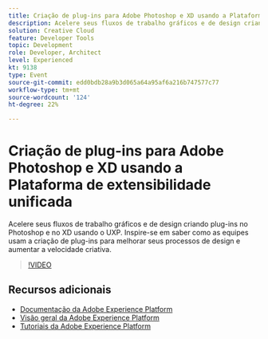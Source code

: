 ```yaml
---
title: Criação de plug-ins para Adobe Photoshop e XD usando a Plataforma de extensibilidade unificada
description: Acelere seus fluxos de trabalho gráficos e de design criando plug-ins no Photoshop e no XD usando o UXP. Inspire-se em saber como as equipes usam a criação de plug-ins para melhorar seus processos de design e aumentar a velocidade criativa.
solution: Creative Cloud
feature: Developer Tools
topic: Development
role: Developer, Architect
level: Experienced
kt: 9138
type: Event
source-git-commit: edd0bdb28a9b3d065a64a95af6a216b747577c77
workflow-type: tm+mt
source-wordcount: '124'
ht-degree: 22%

---
```


# Criação de plug-ins para Adobe Photoshop e XD usando a Plataforma de extensibilidade unificada

Acelere seus fluxos de trabalho gráficos e de design criando plug-ins no Photoshop e no XD usando o UXP. Inspire-se em saber como as equipes usam a criação de plug-ins para melhorar seus processos de design e aumentar a velocidade criativa.

>[!VIDEO](https://video.tv.adobe.com/v/337593/?quality=12&learn=on&hidetitle=true)

## Recursos adicionais

- [Documentação da Adobe Experience Platform](https://experienceleague.adobe.com/docs/experience-platform.html)
- [Visão geral da Adobe Experience Platform](https://experienceleague.adobe.com/docs/experience-platform/landing/home.html?lang=pt-BR)
- [Tutoriais da Adobe Experience Platform](https://experienceleague.adobe.com/docs/platform-learn/tutorials/overview.html?lang=pt-BR)
